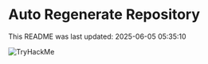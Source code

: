 # Auto Regenerate Repository

This README was last updated: 2025-06-05 05:35:10

 ![TryHackMe](https://tryhackme.com/badge/533634)